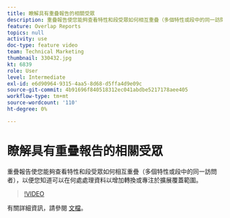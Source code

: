 ```yaml
---
title: 瞭解具有重疊報告的相關受眾
description: 重疊報告使您能夠查看特性和段受眾如何相互重疊（多個特性或段中的同一訪問者），以便您知道可以在何處處理資料以增加轉換或專注於擴展覆蓋範圍。
feature: Overlap Reports
topics: null
activity: use
doc-type: feature video
team: Technical Marketing
thumbnail: 330432.jpg
kt: 6839
role: User
level: Intermediate
exl-id: e6d90964-9315-4aa5-8d68-d5ffa4d9e09c
source-git-commit: 4b91696f840518312ec041abdbe5217178aee405
workflow-type: tm+mt
source-wordcount: '110'
ht-degree: 0%

---
```


# 瞭解具有重疊報告的相關受眾

重疊報告使您能夠查看特性和段受眾如何相互重疊（多個特性或段中的同一訪問者），以便您知道可以在何處處理資料以增加轉換或專注於擴展覆蓋範圍。

>[!VIDEO](https://video.tv.adobe.com/v/330432/?quality=12&learn=on)

有關詳細資訊，請參閱 [文檔](https://experienceleague.adobe.com/docs/audience-manager/user-guide/reporting/interactive-and-overlap-reports/dynamic-reports.html#reporting)。
